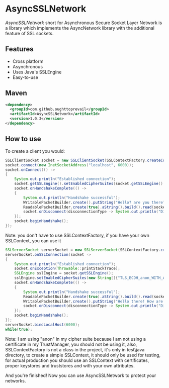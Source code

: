 # AsyncSSLNetwork
*AsyncSSLNetwork* short for Asynchronous Secure Socket Layer Network is a library which implements the AsyncNetwork
library with the additional feature of SSL sockets.

## Features
* Cross platform
* Asynchronous
* Uses Java's SSLEngine
* Easy-to-use

## Maven
```xml
<dependency>
  <groupId>com.github.oughttoprevail</groupId>
  <artifactId>AsyncSSLNetwork</artifactId>
  <version>1.0.3</version>
</dependency>
```

## How to use
To create a client you would:
```java
SSLClientSocket socket = new SSLClientSocket(SSLContextFactory.createContext("Client.jks", "Client Password".toCharArray()));
socket.connect(new InetSocketAddress("localhost", 6000));
socket.onConnect(() ->
{
	System.out.println("Established connection");
	socket.getSSLEngine().setEnabledCipherSuites(socket.getSSLEngine().getSupportedCipherSuites());
	socket.onHandshakeComplete(() ->
	{
		System.out.println("Handshake successful");
		WritablePacketBuilder.create().putString("Hello? are you there?").build().writeAndClose(socket);
		ReadablePacketBuilder.create(true).aString().build().read(socket, readResult -> System.out.println((String) readResult.poll()));
		socket.onDisconnect(disconnectionType -> System.out.println("Disconnected: " + disconnectionType));
	});
	socket.beginHandshake();
});
```
Note: you don't have to use SSLContextFactory, if you have your own SSLContext, you can use it
```java
SSLServerSocket serverSocket = new SSLServerSocket(SSLContextFactory.createContext("Server.jks", "Hello World!".toCharArray()));
serverSocket.onSSLConnection(socket ->
{
	System.out.println("Established connection");
	socket.onException(Throwable::printStackTrace);
	SSLEngine sslEngine = socket.getSSLEngine();
	sslEngine.setEnabledCipherSuites(new String[]{"TLS_ECDH_anon_WITH_AES_256_CBC_SHA"});
	socket.onHandshakeComplete(() ->
	{
		System.out.println("Handshake successful");
		ReadablePacketBuilder.create(true).aString().build().read(socket, readResult -> System.out.println((String) readResult.poll()));
		WritablePacketBuilder.create().putString("Hello there! How are you today?").build().writeAndClose(socket);
		socket.onDisconnect(disconnectionType -> System.out.println("Disconnected: " + disconnectionType));
	});
	socket.beginHandshake();
});
serverSocket.bindLocalHost(6000);
while(true);
```
Note: I am using "anon" in my cipher suite because I am not using a certificate in my TrustManager, you should not be
using it, also, SSLContextFactory is not a class in the project, it's only in test\java directory, to create a simple
SSLContext, it should only be used for testing, for actual production you should use an SSLContext with certificates,
proper keystores and truststores and with your own attributes.

And you're finished! Now you can use AsyncSSLNetwork to protect your networks.